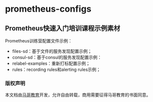 # prometheus-configs
## Prometheus快速入门培训课程示例素材
Prometheus训练营配置文件示例：
- files-sd：基于文件的服务发现配置示例；
- consul-sd：基于consul的服务发现配置示例：
- relabel-examples：重新打标配置示例；
- rules：recording rules和alerting rules示例；

### 版权声明
本文档由[马哥教育](www.magedu.com)开发，允许自由转载，商用需要征得马哥教育的书面同意。
